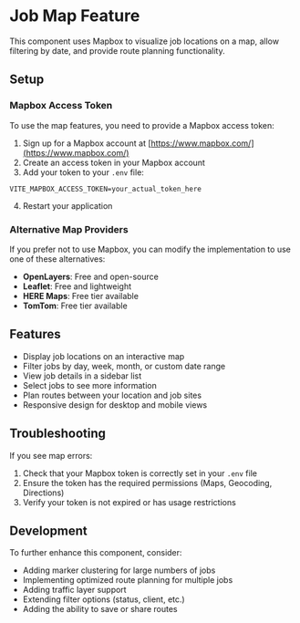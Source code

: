 # Job Map Feature

This component uses Mapbox to visualize job locations on a map, allow filtering by date, and provide route planning functionality.

## Setup

### Mapbox Access Token

To use the map features, you need to provide a Mapbox access token:

1. Sign up for a Mapbox account at [https://www.mapbox.com/](https://www.mapbox.com/)
2. Create an access token in your Mapbox account
3. Add your token to your `.env` file:

```
VITE_MAPBOX_ACCESS_TOKEN=your_actual_token_here
```

4. Restart your application

### Alternative Map Providers

If you prefer not to use Mapbox, you can modify the implementation to use one of these alternatives:

- **OpenLayers**: Free and open-source
- **Leaflet**: Free and lightweight
- **HERE Maps**: Free tier available
- **TomTom**: Free tier available

## Features

- Display job locations on an interactive map
- Filter jobs by day, week, month, or custom date range
- View job details in a sidebar list
- Select jobs to see more information
- Plan routes between your location and job sites
- Responsive design for desktop and mobile views

## Troubleshooting

If you see map errors:

1. Check that your Mapbox token is correctly set in your `.env` file
2. Ensure the token has the required permissions (Maps, Geocoding, Directions)
3. Verify your token is not expired or has usage restrictions

## Development

To further enhance this component, consider:

- Adding marker clustering for large numbers of jobs
- Implementing optimized route planning for multiple jobs
- Adding traffic layer support
- Extending filter options (status, client, etc.)
- Adding the ability to save or share routes 